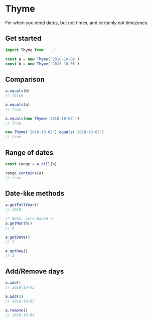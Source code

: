 # Thyme

For when you need dates, but not times, and certainly not timezones.

## Get started

```js
import Thyme from '...'

const a = new Thyme('2018-10-02')
const b = new Thyme('2018-10-05')
```

## Comparison

```js
a.equals(b)
// false

a.equals(a)
// true

a.equals(new Thyme('2018-10-02'))
// true

new Thyme('2018-10-02').equals('2018-10-02')
// true
```

## Range of dates

```js
const range = a.till(b)

range.contains(a)
// true
```

## Date-like methods

```js
a.getFullYear()
// 2018

/* Note, zero-based */
a.getMonth()
// 9

a.getDate()
// 2

a.getDay()
// 2
```

## Add/Remove days

```js
a.add()
// 2018-10-03

a.add(2)
// 2018-10-05

a.remove()
// 2018-10-04
```
